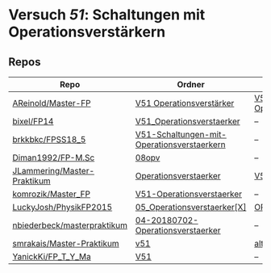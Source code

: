 # Versuch *51*: Schaltungen mit Operationsverstärkern

## Repos

|                               Repo                               |                                                                 Ordner                                                                 |                                                                                                    PDFs                                                                                                    |
|------------------------------------------------------------------|----------------------------------------------------------------------------------------------------------------------------------------|------------------------------------------------------------------------------------------------------------------------------------------------------------------------------------------------------------|
|[AReinold/Master-FP](../repo/AReinold/Master-FP)                  |[V51 Operationsverstärker](https://github.com/AReinold/Master-FP/tree/master/V51%20Operationsverst%C3%A4rker)                           |[V51 Operationsverstaerker_Protokoll.pdf](https://docs.google.com/viewer?url=https://raw.githubusercontent.com/AReinold/Master-FP/master/PDF-Dateien%20abtestiert/V51%20Operationsverstaerker_Protokoll.pdf)|
|[bixel/FP14](../repo/bixel/FP14)                                  |[V51_Operationsverstaerker](https://github.com/bixel/FP14/tree/master/V51_Operationsverstaerker)                                        |–                                                                                                                                                                                                           |
|[brkkbkc/FPSS18_5](../repo/brkkbkc/FPSS18_5)                      |[V51-Schaltungen-mit-Operationsverstaerkern](https://github.com/brkkbkc/FPSS18_5/tree/master/V51-Schaltungen-mit-Operationsverstaerkern)|–                                                                                                                                                                                                           |
|[Diman1992/FP-M.Sc](../repo/Diman1992/FP-M.Sc)                    |[08opv](https://github.com/Diman1992/FP-M.Sc/tree/master/08opv)                                                                         |–                                                                                                                                                                                                           |
|[JLammering/Master-Praktikum](../repo/JLammering/Master-Praktikum)|[Operationsverstaerker](https://github.com/JLammering/Master-Praktikum/tree/master/Operationsverstaerker)                               |[V51.pdf](https://docs.google.com/viewer?url=https://raw.githubusercontent.com/JLammering/Master-Praktikum/master/Operationsverstaerker/V51.pdf)                                                            |
|[komrozik/Master_FP](../repo/komrozik/Master_FP)                  |[V51-Operationsverstaerker](https://github.com/komrozik/Master_FP/tree/main/V51-Operationsverstaerker)                                  |–                                                                                                                                                                                                           |
|[LuckyJosh/PhysikFP2015](../repo/LuckyJosh/PhysikFP2015)          |[05_Operationsverstaerker[X]](https://github.com/LuckyJosh/PhysikFP2015/tree/master/05_Operationsverstaerker%5BX%5D)                    |[OPV_Protokoll.pdf](https://docs.google.com/viewer?url=https://raw.githubusercontent.com/LuckyJosh/PhysikFP2015/master/05_Operationsverstaerker%5BX%5D/OPV_Protokoll.pdf)                                   |
|[nbiederbeck/masterpraktikum](../repo/nbiederbeck/masterpraktikum)|[04-20180702-Operationsverstaerker](https://github.com/nbiederbeck/masterpraktikum/tree/master/04-20180702-Operationsverstaerker)       |–                                                                                                                                                                                                           |
|[smrakais/Master-Praktikum](../repo/smrakais/Master-Praktikum)    |[v51](https://github.com/smrakais/Master-Praktikum/tree/main/v51)                                                                       |[altprotokoll_anneke.pdf](https://docs.google.com/viewer?url=https://raw.githubusercontent.com/smrakais/Master-Praktikum/main/v51/altprotokoll_anneke.pdf)                                                  |
|[YanickKi/FP_T_Y_Ma](../repo/YanickKi/FP_T_Y_Ma)                  |[V51](https://github.com/YanickKi/FP_T_Y_Ma/tree/main/V51)                                                                              |–                                                                                                                                                                                                           |
